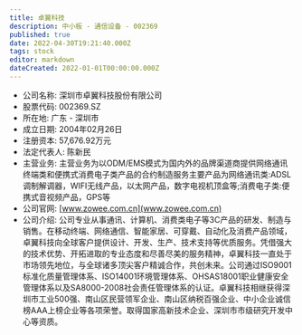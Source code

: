 ```yaml
---
title: 卓翼科技
description: 中小板 - 通信设备 - 002369
published: true
date: 2022-04-30T19:21:40.000Z
tags: stock
editor: markdown
dateCreated: 2022-01-01T00:00:00.000Z
---
```


- 公司名称: 深圳市卓翼科技股份有限公司
- 股票代码: 002369.SZ
- 所在地: 广东 - 深圳市
- 成立日期: 2004年02月26日
- 注册资本: 57,676.92万元
- 法定代表人: 陈新民
- 主营业务: 主营业务为以ODM/EMS模式为国内外的品牌渠道商提供网络通讯终端类和便携式消费电子类产品的合约制造服务主要产品为网络通讯类:ADSL调制解调器，WIFI无线产品，以太网产品，数字电视机顶盒等;消费电子类:便携式音视频产品，GPS等
- 公司官网: [www.zowee.com.cn](www.zowee.com.cn)
- 公司介绍: 公司专业从事通讯、计算机、消费类电子等3C产品的研发、制造与销售。在移动终端、网络通信、智能家居、可穿戴、自动化及消费产品领域，卓翼科技向全球客户提供设计、开发、生产、技术支持等优质服务。凭借强大的技术优势、开拓进取的专业态度和尽善尽美的服务精神，卓翼科技一直处于市场领先地位，与全球诸多顶尖客户精诚合作，共创未来。公司通过ISO9001标准化质量管理体系、ISO14001环境管理体系、OHSAS18001职业健康安全管理体系以及SA8000-2008社会责任管理体系的认证。卓翼科技相继获得深圳市工业500强、南山区民营领军企业、南山区纳税百强企业、中小企业诚信榜AAA上榜企业等各项荣誉。取得国家高新技术企业、深圳市市级研究开发中心等资质。


